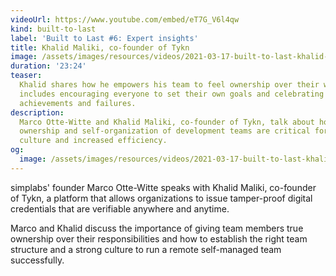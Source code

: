 ```yaml
---
videoUrl: https://www.youtube.com/embed/eT7G_V6l4qw
kind: built-to-last
label: 'Built to Last #6: Expert insights'
title: Khalid Maliki, co-founder of Tykn
image: /assets/images/resources/videos/2021-03-17-built-to-last-khalid-maliki/khalid.jpg
duration: '23:24'
teaser:
  Khalid shares how he empowers his team to feel ownership over their work. This
  includes encouraging everyone to set their own goals and celebrating both
  achievements and failures.
description:
  Marco Otte-Witte and Khalid Maliki, co-founder of Tykn, talk about how shared
  ownership and self-organization of development teams are critical for a strong
  culture and increased efficiency.
og:
  image: /assets/images/resources/videos/2021-03-17-built-to-last-khalid-maliki/og-image.png
---
```


simplabs' founder Marco Otte-Witte speaks with Khalid Maliki, co-founder of
Tykn, a platform that allows organizations to issue tamper-proof digital
credentials that are verifiable anywhere and anytime.

Marco and Khalid discuss the importance of giving team members true ownership
over their responsibilities and how to establish the right team structure and a
strong culture to run a remote self-managed team successfully.
